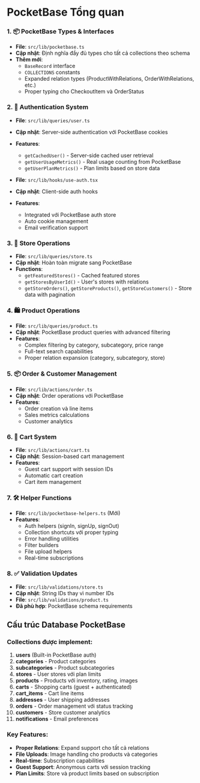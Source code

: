 # PocketBase Tổng quan

### 1. 📦 PocketBase Types & Interfaces
- **File**: `src/lib/pocketbase.ts`
- **Cập nhật**: Định nghĩa đầy đủ types cho tất cả collections theo schema
- **Thêm mới**: 
  - `BaseRecord` interface
  - `COLLECTIONS` constants
  - Expanded relation types (ProductWithRelations, OrderWithRelations, etc.)
  - Proper typing cho CheckoutItem và OrderStatus

### 2. 🔐 Authentication System  
- **File**: `src/lib/queries/user.ts`
- **Cập nhật**: Server-side authentication với PocketBase cookies
- **Features**:
  - `getCachedUser()` - Server-side cached user retrieval
  - `getUserUsageMetrics()` - Real usage counting from PocketBase
  - `getUserPlanMetrics()` - Plan limits based on store data

- **File**: `src/lib/hooks/use-auth.tsx`
- **Cập nhật**: Client-side auth hooks
- **Features**:
  - Integrated với PocketBase auth store
  - Auto cookie management
  - Email verification support

### 3. 🏪 Store Operations
- **File**: `src/lib/queries/store.ts` 
- **Cập nhật**: Hoàn toàn migrate sang PocketBase
- **Functions**:
  - `getFeaturedStores()` - Cached featured stores
  - `getStoresByUserId()` - User's stores with relations
  - `getStoreOrders()`, `getStoreProducts()`, `getStoreCustomers()` - Store data with pagination

### 4. 🛍️ Product Operations
- **File**: `src/lib/queries/product.ts`
- **Cập nhật**: PocketBase product queries with advanced filtering
- **Features**:
  - Complex filtering by category, subcategory, price range
  - Full-text search capabilities
  - Proper relation expansion (category, subcategory, store)

### 5. 📦 Order & Customer Management
- **File**: `src/lib/actions/order.ts`
- **Cập nhật**: Order operations với PocketBase
- **Features**:
  - Order creation và line items
  - Sales metrics calculations
  - Customer analytics

### 6. 🛒 Cart System
- **File**: `src/lib/actions/cart.ts`
- **Cập nhật**: Session-based cart management
- **Features**:
  - Guest cart support with session IDs
  - Automatic cart creation
  - Cart item management

### 7. 🛠️ Helper Functions
- **File**: `src/lib/pocketbase-helpers.ts` (Mới)
- **Features**:
  - Auth helpers (signIn, signUp, signOut)
  - Collection shortcuts với proper typing
  - Error handling utilities
  - Filter builders
  - File upload helpers
  - Real-time subscriptions

### 8. ✅ Validation Updates
- **File**: `src/lib/validations/store.ts`
- **Cập nhật**: String IDs thay vì number IDs
- **File**: `src/lib/validations/product.ts`
- **Đã phù hợp**: PocketBase schema requirements

## Cấu trúc Database PocketBase

### Collections được implement:
1. **users** (Built-in PocketBase auth)
2. **categories** - Product categories
3. **subcategories** - Product subcategories  
4. **stores** - User stores với plan limits
5. **products** - Products với inventory, rating, images
6. **carts** - Shopping carts (guest + authenticated)
7. **cart_items** - Cart line items
8. **addresses** - User shipping addresses
9. **orders** - Order management với status tracking
10. **customers** - Store customer analytics
11. **notifications** - Email preferences

### Key Features:
- **Proper Relations**: Expand support cho tất cả relations
- **File Uploads**: Image handling cho products và categories
- **Real-time**: Subscription capabilities
- **Guest Support**: Anonymous carts với session tracking
- **Plan Limits**: Store và product limits based on subscription
